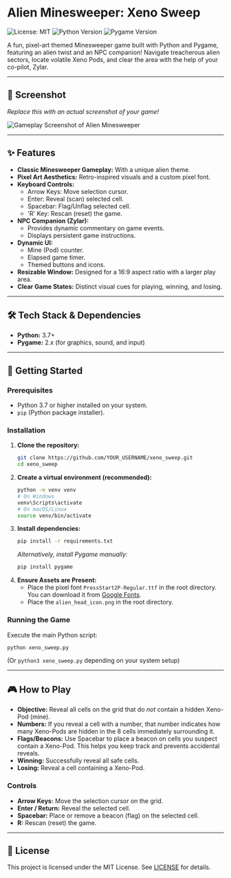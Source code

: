 # Alien Minesweeper: Xeno Sweep

![License: MIT](https://img.shields.io/badge/License-MIT-yellow.svg)
![Python Version](https://img.shields.io/badge/python-3.7%2B-blue.svg)
![Pygame Version](https://img.shields.io/badge/pygame-2.x-green.svg)

A fun, pixel-art themed Minesweeper game built with Python and Pygame, featuring an alien twist and an NPC companion! Navigate treacherous alien sectors, locate volatile Xeno Pods, and clear the area with the help of your co-pilot, Zylar.

---

## 🚀 Screenshot

*Replace this with an actual screenshot of your game!*

![Gameplay Screenshot of Alien Minesweeper](path_to_your_screenshot.png)

---

## ✨ Features

- **Classic Minesweeper Gameplay:** With a unique alien theme.
- **Pixel Art Aesthetics:** Retro-inspired visuals and a custom pixel font.
- **Keyboard Controls:**
  - Arrow Keys: Move selection cursor.
  - Enter: Reveal (scan) selected cell.
  - Spacebar: Flag/Unflag selected cell.
  - 'R' Key: Rescan (reset) the game.
- **NPC Companion (Zylar):**
  - Provides dynamic commentary on game events.
  - Displays persistent game instructions.
- **Dynamic UI:**
  - Mine (Pod) counter.
  - Elapsed game timer.
  - Themed buttons and icons.
- **Resizable Window:** Designed for a 16:9 aspect ratio with a larger play area.
- **Clear Game States:** Distinct visual cues for playing, winning, and losing.

---

## 🛠️ Tech Stack & Dependencies

- **Python:** 3.7+
- **Pygame:** 2.x (for graphics, sound, and input)

---

## 🏁 Getting Started

### Prerequisites

- Python 3.7 or higher installed on your system.
- `pip` (Python package installer).

### Installation

1. **Clone the repository:**
   ```bash
   git clone https://github.com/YOUR_USERNAME/xeno_sweep.git
   cd xeno_sweep
   ```
2. **Create a virtual environment (recommended):**
   ```bash
   python -m venv venv
   # On Windows
   venv\Scripts\activate
   # On macOS/Linux
   source venv/bin/activate
   ```
3. **Install dependencies:**
   ```bash
   pip install -r requirements.txt
   ```
   *Alternatively, install Pygame manually:*
   ```bash
   pip install pygame
   ```
4. **Ensure Assets are Present:**
   - Place the pixel font `PressStart2P-Regular.ttf` in the root directory. You can download it from [Google Fonts](https://fonts.google.com/specimen/Press+Start+2P).
   - Place the `alien_head_icon.png` in the root directory.

### Running the Game

Execute the main Python script:
```bash
python xeno_sweep.py
```
(Or `python3 xeno_sweep.py` depending on your system setup)

---

## 🎮 How to Play

- **Objective:** Reveal all cells on the grid that do *not* contain a hidden Xeno-Pod (mine).
- **Numbers:** If you reveal a cell with a number, that number indicates how many Xeno-Pods are hidden in the 8 cells immediately surrounding it.
- **Flags/Beacons:** Use Spacebar to place a beacon on cells you suspect contain a Xeno-Pod. This helps you keep track and prevents accidental reveals.
- **Winning:** Successfully reveal all safe cells.
- **Losing:** Reveal a cell containing a Xeno-Pod.

### Controls

- **Arrow Keys:** Move the selection cursor on the grid.
- **Enter / Return:** Reveal the selected cell.
- **Spacebar:** Place or remove a beacon (flag) on the selected cell.
- **R:** Rescan (reset) the game.

---

## 📄 License

This project is licensed under the MIT License. See [LICENSE](LICENSE) for details. 